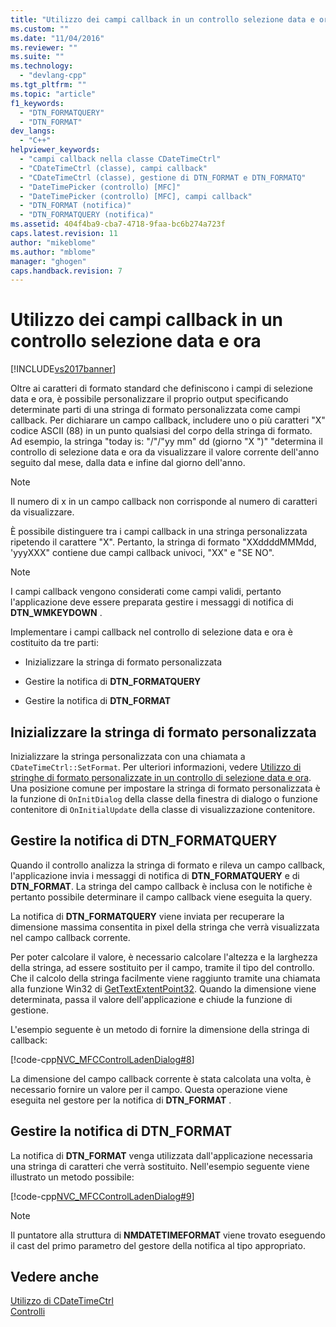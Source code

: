 ```yaml
---
title: "Utilizzo dei campi callback in un controllo selezione data e ora | Microsoft Docs"
ms.custom: ""
ms.date: "11/04/2016"
ms.reviewer: ""
ms.suite: ""
ms.technology: 
  - "devlang-cpp"
ms.tgt_pltfrm: ""
ms.topic: "article"
f1_keywords: 
  - "DTN_FORMATQUERY"
  - "DTN_FORMAT"
dev_langs: 
  - "C++"
helpviewer_keywords: 
  - "campi callback nella classe CDateTimeCtrl"
  - "CDateTimeCtrl (classe), campi callback"
  - "CDateTimeCtrl (classe), gestione di DTN_FORMAT e DTN_FORMATQ"
  - "DateTimePicker (controllo) [MFC]"
  - "DateTimePicker (controllo) [MFC], campi callback"
  - "DTN_FORMAT (notifica)"
  - "DTN_FORMATQUERY (notifica)"
ms.assetid: 404f4ba9-cba7-4718-9faa-bc6b274a723f
caps.latest.revision: 11
author: "mikeblome"
ms.author: "mblome"
manager: "ghogen"
caps.handback.revision: 7
---
```

# Utilizzo dei campi callback in un controllo selezione data e ora
[!INCLUDE[vs2017banner](../assembler/inline/includes/vs2017banner.md)]

Oltre ai caratteri di formato standard che definiscono i campi di selezione data e ora, è possibile personalizzare il proprio output specificando determinate parti di una stringa di formato personalizzata come campi callback.  Per dichiarare un campo callback, includere uno o più caratteri "X" codice ASCII \(88\) in un punto qualsiasi del corpo della stringa di formato.  Ad esempio, la stringa "today is: "\/"\/"yy mm" dd \(giorno "X "\)" "determina il controllo di selezione data e ora da visualizzare il valore corrente dell'anno seguito dal mese, dalla data e infine dal giorno dell'anno.  
  
> [!NOTE]
>  Il numero di x in un campo callback non corrisponde al numero di caratteri da visualizzare.  
  
 È possibile distinguere tra i campi callback in una stringa personalizzata ripetendo il carattere "X".  Pertanto, la stringa di formato "XXddddMMMdd, 'yyyXXX" contiene due campi callback univoci, "XX" e "SE NO".  
  
> [!NOTE]
>  I campi callback vengono considerati come campi validi, pertanto l'applicazione deve essere preparata gestire i messaggi di notifica di **DTN\_WMKEYDOWN** .  
  
 Implementare i campi callback nel controllo di selezione data e ora è costituito da tre parti:  
  
-   Inizializzare la stringa di formato personalizzata  
  
-   Gestire la notifica di **DTN\_FORMATQUERY**  
  
-   Gestire la notifica di **DTN\_FORMAT**  
  
## Inizializzare la stringa di formato personalizzata  
 Inizializzare la stringa personalizzata con una chiamata a `CDateTimeCtrl::SetFormat`.  Per ulteriori informazioni, vedere [Utilizzo di stringhe di formato personalizzate in un controllo di selezione data e ora](../mfc/using-custom-format-strings-in-a-date-and-time-picker-control.md).  Una posizione comune per impostare la stringa di formato personalizzata è la funzione di `OnInitDialog` della classe della finestra di dialogo o funzione contenitore di `OnInitialUpdate` della classe di visualizzazione contenitore.  
  
## Gestire la notifica di DTN\_FORMATQUERY  
 Quando il controllo analizza la stringa di formato e rileva un campo callback, l'applicazione invia i messaggi di notifica di **DTN\_FORMATQUERY** e di **DTN\_FORMAT**.  La stringa del campo callback è inclusa con le notifiche è pertanto possibile determinare il campo callback viene eseguita la query.  
  
 La notifica di **DTN\_FORMATQUERY** viene inviata per recuperare la dimensione massima consentita in pixel della stringa che verrà visualizzata nel campo callback corrente.  
  
 Per poter calcolare il valore, è necessario calcolare l'altezza e la larghezza della stringa, ad essere sostituito per il campo, tramite il tipo del controllo.  Che il calcolo della stringa facilmente viene raggiunto tramite una chiamata alla funzione Win32 di [GetTextExtentPoint32](http://msdn.microsoft.com/library/windows/desktop/dd144938).  Quando la dimensione viene determinata, passa il valore dell'applicazione e chiude la funzione di gestione.  
  
 L'esempio seguente è un metodo di fornire la dimensione della stringa di callback:  
  
 [!code-cpp[NVC_MFCControlLadenDialog#8](../mfc/codesnippet/CPP/using-callback-fields-in-a-date-and-time-picker-control_1.cpp)]  
  
 La dimensione del campo callback corrente è stata calcolata una volta, è necessario fornire un valore per il campo.  Questa operazione viene eseguita nel gestore per la notifica di **DTN\_FORMAT** .  
  
## Gestire la notifica di DTN\_FORMAT  
 La notifica di **DTN\_FORMAT** venga utilizzata dall'applicazione necessaria una stringa di caratteri che verrà sostituito.  Nell'esempio seguente viene illustrato un metodo possibile:  
  
 [!code-cpp[NVC_MFCControlLadenDialog#9](../mfc/codesnippet/CPP/using-callback-fields-in-a-date-and-time-picker-control_2.cpp)]  
  
> [!NOTE]
>  Il puntatore alla struttura di **NMDATETIMEFORMAT** viene trovato eseguendo il cast del primo parametro del gestore della notifica al tipo appropriato.  
  
## Vedere anche  
 [Utilizzo di CDateTimeCtrl](../mfc/using-cdatetimectrl.md)   
 [Controlli](../mfc/controls-mfc.md)